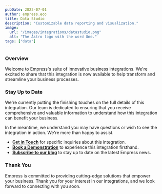 ```yaml
---
pubDate: 2022-07-01
author: empress.eco
title: Data Studio
description: "Customizable data reporting and visualization."
image:
  url: "/images/integrations/datastudio.png"
  alt: "The Astro logo with the word One."
tags: ["data"]
---
```


### Overview

Welcome to Empress's suite of innovative business integrations. We're excited to share that this integration is now available to help transform and streamline your business processes.

### Stay Up to Date

We're currently putting the finishing touches on the full details of this integration. Our team is dedicated to ensuring that you receive comprehensive and valuable information to understand how this integration can benefit your business.

In the meantime, we understand you may have questions or wish to see the integration in action. We're more than happy to assist.

* **[Get in Touch](/contact)** for specific inquiries about this integration.
* **[Book a Demonstration](https://calendly.com/empress-eco/empress-demonstration)** to experience this integration firsthand.
* **[Subscribe to our blog](https://blog.empress.eco/)** to stay up to date on the latest Empress news.

### Thank You

Empress is committed to providing cutting-edge solutions that empower your business. Thank you for your interest in our integrations, and we look forward to connecting with you soon.